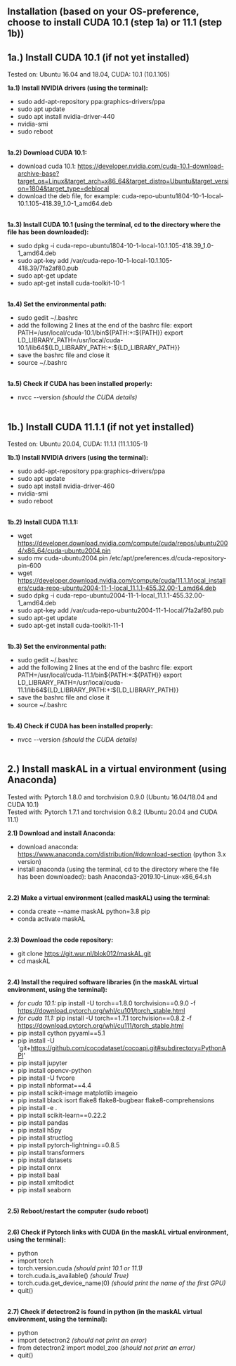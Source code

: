 ## Installation (based on your OS-preference, choose to install CUDA 10.1 (step 1a) or 11.1 (step 1b))

## 1a.) Install CUDA 10.1 (if not yet installed) 
Tested on: Ubuntu 16.04 and 18.04, CUDA: 10.1 (10.1.105)<br/> 

**1a.1) Install NVIDIA drivers (using the terminal):** 
- sudo add-apt-repository ppa:graphics-drivers/ppa
- sudo apt update
- sudo apt install nvidia-driver-440
- nvidia-smi
- sudo reboot <br/> <br/>

**1a.2) Download CUDA 10.1:** 
- download cuda 10.1: https://developer.nvidia.com/cuda-10.1-download-archive-base?target_os=Linux&target_arch=x86_64&target_distro=Ubuntu&target_version=1804&target_type=deblocal
- download the deb file, for example: cuda-repo-ubuntu1804-10-1-local-10.1.105-418.39_1.0-1_amd64.deb <br/> <br/>

**1a.3) Install CUDA 10.1 (using the terminal, cd to the directory where the file has been downloaded):** 
- sudo dpkg -i cuda-repo-ubuntu1804-10-1-local-10.1.105-418.39_1.0-1_amd64.deb
- sudo apt-key add /var/cuda-repo-10-1-local-10.1.105-418.39/7fa2af80.pub
- sudo apt-get update
- sudo apt-get install cuda-toolkit-10-1 <br/> <br/>

**1a.4) Set the environmental path:**
- sudo gedit ~/.bashrc
- add the following 2 lines at the end of the bashrc file:
export PATH=/usr/local/cuda-10.1/bin${PATH:+:${PATH}}
export LD_LIBRARY_PATH=/usr/local/cuda-10.1/lib64${LD_LIBRARY_PATH:+:${LD_LIBRARY_PATH}}
- save the bashrc file and close it
- source ~/.bashrc <br/> <br/>

**1a.5) Check if CUDA has been installed properly:**
- nvcc --version *(should the CUDA details)*<br/> <br/>


## 1b.) Install CUDA 11.1.1 (if not yet installed) 
Tested on: Ubuntu 20.04, CUDA: 11.1.1 (11.1.105-1)<br/> 

**1b.1) Install NVIDIA drivers (using the terminal):** 
- sudo add-apt-repository ppa:graphics-drivers/ppa
- sudo apt update
- sudo apt install nvidia-driver-460
- nvidia-smi
- sudo reboot <br/> <br/>

**1b.2) Install CUDA 11.1.1:** 
- wget https://developer.download.nvidia.com/compute/cuda/repos/ubuntu2004/x86_64/cuda-ubuntu2004.pin
- sudo mv cuda-ubuntu2004.pin /etc/apt/preferences.d/cuda-repository-pin-600
- wget https://developer.download.nvidia.com/compute/cuda/11.1.1/local_installers/cuda-repo-ubuntu2004-11-1-local_11.1.1-455.32.00-1_amd64.deb
- sudo dpkg -i cuda-repo-ubuntu2004-11-1-local_11.1.1-455.32.00-1_amd64.deb
- sudo apt-key add /var/cuda-repo-ubuntu2004-11-1-local/7fa2af80.pub
- sudo apt-get update
- sudo apt-get install cuda-toolkit-11-1 <br/> <br/>

**1b.3) Set the environmental path:**
- sudo gedit ~/.bashrc
- add the following 2 lines at the end of the bashrc file:
export PATH=/usr/local/cuda-11.1/bin${PATH:+:${PATH}}
export LD_LIBRARY_PATH=/usr/local/cuda-11.1/lib64${LD_LIBRARY_PATH:+:${LD_LIBRARY_PATH}}
- save the bashrc file and close it
- source ~/.bashrc <br/> <br/>

**1b.4) Check if CUDA has been installed properly:**
- nvcc --version *(should the CUDA details)*<br/> <br/>


## 2.) Install maskAL in a virtual environment (using Anaconda)
Tested with: Pytorch 1.8.0 and torchvision 0.9.0 (Ubuntu 16.04/18.04 and CUDA 10.1)<br/>
Tested with: Pytorch 1.7.1 and torchvision 0.8.2 (Ubuntu 20.04 and CUDA 11.1)<br/>

**2.1) Download and install Anaconda:**
- download anaconda: https://www.anaconda.com/distribution/#download-section (python 3.x version)
- install anaconda (using the terminal, cd to the directory where the file has been downloaded): bash Anaconda3-2019.10-Linux-x86_64.sh <br/> <br/>

**2.2) Make a virtual environment (called maskAL) using the terminal:**
- conda create --name maskAL python=3.8 pip
- conda activate maskAL <br/> <br/>

**2.3) Download the code repository:**
- git clone https://git.wur.nl/blok012/maskAL.git
- cd maskAL <br/> <br/>

**2.4) Install the required software libraries (in the maskAL virtual environment, using the terminal):**
- *for cuda 10.1:* pip install -U torch==1.8.0 torchvision==0.9.0 -f https://download.pytorch.org/whl/cu101/torch_stable.html 
- *for cuda 11.1:* pip install -U torch==1.7.1 torchvision==0.8.2 -f https://download.pytorch.org/whl/cu111/torch_stable.html
- pip install cython pyyaml==5.1
- pip install -U 'git+https://github.com/cocodataset/cocoapi.git#subdirectory=PythonAPI'
- pip install jupyter
- pip install opencv-python
- pip install -U fvcore
- pip install nbformat==4.4
- pip install scikit-image matplotlib imageio
- pip install black isort flake8 flake8-bugbear flake8-comprehensions
- pip install -e .
- pip install scikit-learn==0.22.2
- pip install pandas
- pip install h5py
- pip install structlog
- pip install pytorch-lightning==0.8.5
- pip install transformers
- pip install datasets
- pip install onnx
- pip install baal 
- pip install xmltodict 
- pip install seaborn <br/> <br/>

**2.5) Reboot/restart the computer (sudo reboot)** <br/> <br/>

**2.6) Check if Pytorch links with CUDA (in the maskAL virtual environment, using the terminal):**
- python
- import torch
- torch.version.cuda *(should print 10.1 or 11.1)*
- torch.cuda.is_available() *(should True)*
- torch.cuda.get_device_name(0) *(should print the name of the first GPU)*
- quit() <br/> <br/>

**2.7) Check if detectron2 is found in python (in the maskAL virtual environment, using the terminal):**
- python
- import detectron2 *(should not print an error)*
- from detectron2 import model_zoo *(should not print an error)*
- quit() <br/>
